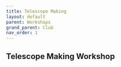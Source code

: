 ```yaml
---
title: Telescope Making
layout: default
parent: Workshops
grand_parent: Club
nav_order: 1
---
```


## Telescope Making Workshop
